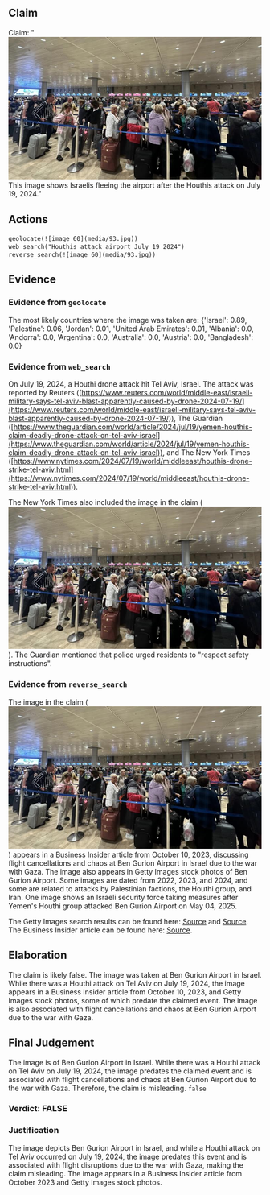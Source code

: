 ## Claim
Claim: "![image 60](media/93.jpg) This image shows Israelis fleeing the airport after the Houthis attack on July 19, 2024."

## Actions
```
geolocate(![image 60](media/93.jpg))
web_search("Houthis attack airport July 19 2024")
reverse_search(![image 60](media/93.jpg))
```

## Evidence
### Evidence from `geolocate`
The most likely countries where the image was taken are: {'Israel': 0.89, 'Palestine': 0.06, 'Jordan': 0.01, 'United Arab Emirates': 0.01, 'Albania': 0.0, 'Andorra': 0.0, 'Argentina': 0.0, 'Australia': 0.0, 'Austria': 0.0, 'Bangladesh': 0.0}

### Evidence from `web_search`
On July 19, 2024, a Houthi drone attack hit Tel Aviv, Israel. The attack was reported by Reuters ([https://www.reuters.com/world/middle-east/israeli-military-says-tel-aviv-blast-apparently-caused-by-drone-2024-07-19/](https://www.reuters.com/world/middle-east/israeli-military-says-tel-aviv-blast-apparently-caused-by-drone-2024-07-19/)), The Guardian ([https://www.theguardian.com/world/article/2024/jul/19/yemen-houthis-claim-deadly-drone-attack-on-tel-aviv-israel](https://www.theguardian.com/world/article/2024/jul/19/yemen-houthis-claim-deadly-drone-attack-on-tel-aviv-israel)), and The New York Times ([https://www.nytimes.com/2024/07/19/world/middleeast/houthis-drone-strike-tel-aviv.html](https://www.nytimes.com/2024/07/19/world/middleeast/houthis-drone-strike-tel-aviv.html)).

The New York Times also included the image in the claim (![image 60](media/93.jpg)). The Guardian mentioned that police urged residents to "respect safety instructions".


### Evidence from `reverse_search`
The image in the claim (![image 60](media/93.jpg)) appears in a Business Insider article from October 10, 2023, discussing flight cancellations and chaos at Ben Gurion Airport in Israel due to the war with Gaza. The image also appears in Getty Images stock photos of Ben Gurion Airport. Some images are dated from 2022, 2023, and 2024, and some are related to attacks by Palestinian factions, the Houthi group, and Iran. One image shows an Israeli security force taking measures after Yemen's Houthi group attacked Ben Gurion Airport on May 04, 2025.

The Getty Images search results can be found here: [Source](https://www.gettyimages.com/photos/israel-airport) and [Source](https://www.gettyimages.dk/photos/israel-airport). The Business Insider article can be found here: [Source](https://www.businessinsider.com/israel-flight-cancelations-ben-gurion-airport-2023-10).


## Elaboration
The claim is likely false. The image was taken at Ben Gurion Airport in Israel. While there was a Houthi attack on Tel Aviv on July 19, 2024, the image appears in a Business Insider article from October 10, 2023, and Getty Images stock photos, some of which predate the claimed event. The image is also associated with flight cancellations and chaos at Ben Gurion Airport due to the war with Gaza.


## Final Judgement
The image is of Ben Gurion Airport in Israel. While there was a Houthi attack on Tel Aviv on July 19, 2024, the image predates the claimed event and is associated with flight cancellations and chaos at Ben Gurion Airport due to the war with Gaza. Therefore, the claim is misleading. `false`

### Verdict: FALSE

### Justification
The image depicts Ben Gurion Airport in Israel, and while a Houthi attack on Tel Aviv occurred on July 19, 2024, the image predates this event and is associated with flight disruptions due to the war with Gaza, making the claim misleading. The image appears in a Business Insider article from October 2023 and Getty Images stock photos.
